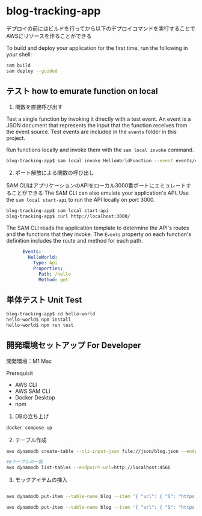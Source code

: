 # blog-tracking-app

デプロイの前にはビルドを行ってから以下のデプロイコマンドを実行することでAWSにリソースを作ることができる

To build and deploy your application for the first time, run the following in your shell:

```bash
sam build
sam deploy --guided
```

## テスト how to emurate function on local

1. 関数を直接呼び出す

Test a single function by invoking it directly with a test event. An event is a JSON document that represents the input that the function receives from the event source. Test events are included in the `events` folder in this project.

Run functions locally and invoke them with the `sam local invoke` command.

```bash
blog-tracking-app$ sam local invoke HelloWorldFunction --event events/event.json
```

2. ポート解放による関数の呼び出し

SAM CLIはアプリケーションのAPIをローカル3000番ポートにエミュレートすることができる
The SAM CLI can also emulate your application's API. Use the `sam local start-api` to run the API locally on port 3000.

```bash
blog-tracking-app$ sam local start-api
blog-tracking-app$ curl http://localhost:3000/
```

The SAM CLI reads the application template to determine the API's routes and the functions that they invoke. The `Events` property on each function's definition includes the route and method for each path.

```yaml
      Events:
        HelloWorld:
          Type: Api
          Properties:
            Path: /hello
            Method: get
```

## 単体テスト Unit Test

```bash
blog-tracking-app$ cd hello-world
hello-world$ npm install
hello-world$ npm run test
```


## 開発環境セットアップ For Developer

開発環境：M1 Mac

Prerequisit
- AWS CLI
- AWS SAM CLI
- Docker Desktop
- npm

1. DBの立ち上げ

```bash
docker compose up
```

2. テーブル作成

```bash
aws dynamodb create-table --cli-input-json file://json/blog.json --endpoint-url=http://localhost:4566

##テーブルの一覧
aws dynamodb list-tables --endpoint-url=http://localhost:4566
```

3. モックアイテムの挿入

```bash

aws dynamodb put-item --table-name blog --item '{ "url": { "S": "https://takanao.com" }, "comment": { "S": "LGTM" }, "genre": { "S": "frontend" } }' --endpoint-url=http://localhost:4566

aws dynamodb put-item --table-name blog --item '{ "url": { "S": "https://quita.com" }, "comment": { "S": "AWSOME" }, "genre": { "S": "backend" } }' --endpoint-url=http://localhost:4566
```